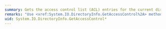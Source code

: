 ```yaml
---
summary: Gets the access control list (ACL) entries for the current directory.
remarks: "Use <xref:System.IO.DirectoryInfo.GetAccessControl%2A> methods to retrieve the access control list (ACL) entries for the current file.  \n  \n For more information, see [How to: Add or Remove Access Control List Entries](~/docs/standard/io/how-to-add-or-remove-access-control-list-entries.md)."
uid: System.IO.DirectoryInfo.GetAccessControl*
---
```

